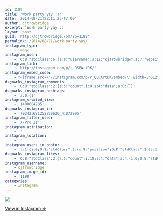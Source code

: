 ```yaml
---
id: 1189
title: 'Work party yay :)'
date: '2014-08-21T22:11:25-07:00'
author: cjtrowbridge
excerpt: 'Work party yay :)'
layout: post
guid: 'http://cjtrowbridge.com/?p=1189'
permalink: /2014/08/21/work-party-yay/
instagram_type:
    - image
instagram_user:
    - 'O:8:"stdClass":6:{s:8:"username";s:12:"cjtrowbridge";s:7:"website";s:0:"";s:15:"profile_picture";s:103:"https://igcdn-photos-f-a.akamaihd.net/hphotos-ak-xpa1/t51.2885-19/925559_452430704897917_67836701_a.jpg";s:9:"full_name";s:13:"CJ Trowbridge";s:3:"bio";s:0:"";s:2:"id";s:8:"41872995";}'
instagram_link:
    - 'http://instagram.com/p/r_QSPArtDK/'
instagram_embed_code:
    - "<iframe src=\"//instagram.com/p/r_QSPArtDK/embed/\" width=\"612\" height=\"710\" frameborder=\"0\" scrolling=\"no\" allowtransparency=\"true\"></iframe>\n"
dsgnwrks_instagram_comments:
    - 'O:8:"stdClass":2:{s:5:"count";i:0;s:4:"data";a:0:{}}'
dsgnwrks_instagram_hashtags:
    - 'a:0:{}'
instagram_created_time:
    - '1408684285'
dsgnwrks_instagram_id:
    - '792423681252839626_41872995'
instagram_filter_used:
    - 'X-Pro II'
instagram_attribution:
    - ''
instagram_location:
    - ''
instagram_users_in_photo:
    - 'a:1:{i:0;O:8:"stdClass":2:{s:8:"position";O:8:"stdClass":2:{s:1:"y";d:0.53333336;s:1:"x";d:0.8666667;}s:4:"user";O:8:"stdClass":4:{s:8:"username";s:15:"version.persian";s:15:"profile_picture";s:85:"https://instagramimages-a.akamaihd.net/profiles/profile_190351284_75sq_1363022581.jpg";s:2:"id";s:9:"190351284";s:9:"full_name";s:2:"BN";}}}'
dsgnwrks_instagram_likes:
    - 'O:8:"stdClass":2:{s:5:"count";i:18;s:4:"data";a:4:{i:0;O:8:"stdClass":4:{s:8:"username";s:8:"tajster6";s:15:"profile_picture";s:107:"https://igcdn-photos-h-a.akamaihd.net/hphotos-ak-xfa1/t51.2885-19/10953743_766019766801055_1233278442_a.jpg";s:2:"id";s:9:"194654656";s:9:"full_name";s:11:"The Tajster";}i:1;O:8:"stdClass":4:{s:8:"username";s:15:"brandonsherbert";s:15:"profile_picture";s:104:"https://scontent-b.cdninstagram.com/hphotos-xaf1/l/t51.2885-19/10724781_1533009676945114_360591491_a.jpg";s:2:"id";s:9:"245963595";s:9:"full_name";s:15:"Brandon Herbert";}i:2;O:8:"stdClass":4:{s:8:"username";s:9:"aquamatey";s:15:"profile_picture";s:107:"https://igcdn-photos-b-a.akamaihd.net/hphotos-ak-xpa1/t51.2885-19/1168924_1545277322374505_1429730127_a.jpg";s:2:"id";s:9:"178804699";s:9:"full_name";s:11:"Andrew Mote";}i:3;O:8:"stdClass":4:{s:8:"username";s:11:"530tothe202";s:15:"profile_picture";s:107:"https://igcdn-photos-d-a.akamaihd.net/hphotos-ak-xap1/t51.2885-19/10554075_710190129017507_1346198848_a.jpg";s:2:"id";s:9:"213934863";s:9:"full_name";s:23:"Martin Rodriguez-Rangel";}}}'
instagram_username:
    - cjtrowbridge
instagram_image_id:
    - '1190'
categories:
    - Instagram
---
```


[![](http://blog.cjtrowbridge.com/wp-content/uploads/2014/08/10547151_827770773933673_510485828_n2.jpg)](http://instagram.com/p/r_QSPArtDK/)

[View in Instagram ⇒](http://instagram.com/p/r_QSPArtDK/)